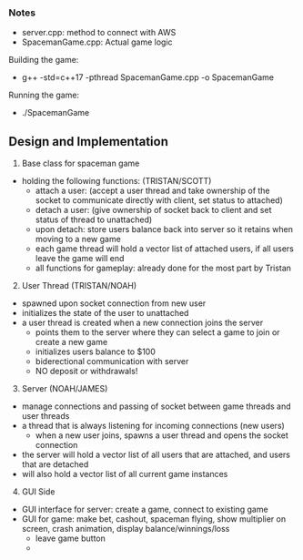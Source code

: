 ### Notes

- server.cpp: method to connect with AWS
- SpacemanGame.cpp: Actual game logic

Building the game:

- g++ -std=c++17 -pthread SpacemanGame.cpp -o SpacemanGame

Running the game:

- ./SpacemanGame

## Design and Implementation

1. Base class for spaceman game

- holding the following functions: (TRISTAN/SCOTT)
  - attach a user: (accept a user thread and take ownership of the socket to communicate directly with client, set status to attached)
  - detach a user: (give ownership of socket back to client and set status of thread to unattached)
  - upon detach: store users balance back into server so it retains when moving to a new game
  - each game thread will hold a vector list of attached users, if all users leave the game will end
  - all functions for gameplay: already done for the most part by Tristan

2. User Thread (TRISTAN/NOAH)

- spawned upon socket connection from new user
- initializes the state of the user to unattached
- a user thread is created when a new connection joins the server
  - points them to the server where they can select a game to join or create a new game
  - initializes users balance to $100
  - biderectional communication with server
  - NO deposit or withdrawals!

3. Server (NOAH/JAMES)

- manage connections and passing of socket between game threads and user threads
- a thread that is always listening for incoming connections (new users)
  - when a new user joins, spawns a user thread and opens the socket connection
- the server will hold a vector list of all users that are attached, and users that are detached
- will also hold a vector list of all current game instances

4. GUI Side

- GUI interface for server: create a game, connect to existing game
- GUI for game: make bet, cashout, spaceman flying, show multiplier on screen, crash animation, display balance/winnings/loss
  - leave game button
  -
